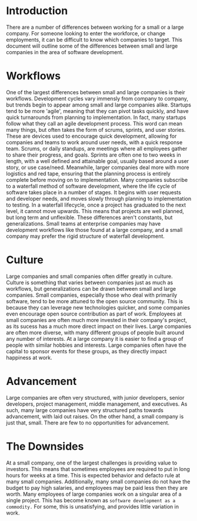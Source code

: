 # Introduction
There are a number of differences between working for a small or a large company. For someone looking to enter the workforce, or change employments, it can be difficult to know which companies to target. This document will outline some of the differences between small and large companies in the area of software development.
# Workflows
One of the largest differences between small and large companies is their workflows. Development cycles vary immensly from company to company, but trends begin to appear among small and large companies alike. 
Startups tend to be more 'agile', meaning that they can pivot tasks quickly, and have quick turnarounds from planning to implementation. In fact, many startups follow what they call an agile development process. This word can mean many things, but often takes the form of scrums, sprints, and user stories. These are devices used to encourage quick development, allowing for companies and teams to work around user needs, with a quick response team. Scrums, or daily standups, are meetings where all employees gather to share their progress, and goals. Sprints are often one to two weeks in length, with a well defined and attainable goal, usually based around a user story, or use case/need. 
Meanwhile, larger companies deal more with more logistics and red tape, ensuring that the planning process is entirely complete before moving on to implementation. Many companies subscribe to a waterfall method of software development, where the life cycle of software takes place in a number of stages. It begins with user requests and developer needs, and moves slowly through planning to implementation to testing. In a waterfall lifecycle, once a project has graduated to the next level, it cannot move upwards. This means that projects are well planned, but long term and unflexible. 
These differences aren't constants, but generalizations. Small teams at enterprise companies may have development workflows like those found at a large company, and a small company may prefer the rigid structure of waterfall development. 
# Culture
Large companies and small companies often differ greatly in culture. Culture is something that varies between companies just as much as workflows, but generalizations can be drawn between small and large companies. Small companies, especially those who deal with primarily software, tend to be more attuned to the open source community. This is because they can leverage new technologies quicker, and some companies even encourage open source contribution as part of work. Employees at small companies are often much more invested in their company's project, as its sucess has a much more direct impact on their lives. 
Large companies are often more diverse, with many different groups of people built around any number of interests. At a large company it is easier to find a group of people with similar hobbies and interests. Large companies often have the capital to sponsor events for these groups, as they directly impact happiness at work. 
# Advancement
Large companies are often very structured, with junior developers, senior developers, project management, middle management, and executives. As such, many large companies have very structured paths towards advancement, with laid out raises. On the other hand, a small company is just that, small. There are few to no opportunities for advancement. 
# The Downsides
At a small company, one of the largest challenges is providing value to investors. This means that sometimes employees are required to put in long hours for weeks at a time. This is expected behavior and defacto rule at many small companies. Additionally, many small companies do not have the budget to pay high salaries, and employees may be paid less then they are worth.
Many employees of large companies work on a singular area of a single project. This has become known as `software development as a commodity.` For some, this is unsatisfying, and provides little variation in work.